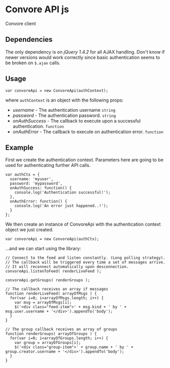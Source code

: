 # Convore API js

Convore client

## Dependencies

The only dependency is on *jQuery 1.4.2* for all AJAX handling. Don't know
if newer versions would work correctly since basic authentication seems
to be broken on `$.ajax` calls.

## Usage

    var convoreApi = new ConvoreApi(authContext);

where `authContext` is an object with the following props:

  * *username* - The authentication username `string`
  * *password* - The authentication password. `string`
  * *onAuthSuccess* - The callback to execute upon a successful authentication. `function`
  * *onAuthError* - The callback to execute on authentication error. `function`

## Example

First we create the authentication context. Parameters here are going to be used for authenticating further API calls.

    var authCtx = {
      username: 'myuser',
      password: 'mypassword',
      onAuthSuccess: function() {
        console.log('Authentication successful!');
      },
      onAuthError: function() {
        console.log('An error just happened..!');
      }
    };

We then create an instance of ConvoreApi with the authentication context
object we just created.

    var convoreApi = new ConvoreApi(authCtx);

...and we can start using the library:

    // Connect to the feed and listen constantly. (Long polling strategy).
    // The callback will be triggered every time a set of messages arrive.
    // It will reconnect automatically upon desconnection.
    convoreApi.listenToFeed( renderLiveFeed );

    convoreApi.getGroups( renderGroups );

    // The callback receives an array if messages
    function renderLiveFeed( arrayOfMsgs ) {
      for(var i=0; i<arrayOfMsgs.length; i++) {
        var msg = arrayOfMsgs[i];
        $('<div class="feed-item">' + msg.kind + ' by ' + msg.user.username + '</div>').appendTo('body');
      }
    }

    // The group callback receives an array of groups
    function renderGroups( arrayOfGroups ) {
      for(var i=0; i<arrayOfGroups.length; i++) {
        var group = arrayOfGroups[i];
        $('<div class="group-item">' + group.name + ' by ' + group.creator.username + '</div>').appendTo('body');
      }
    }

